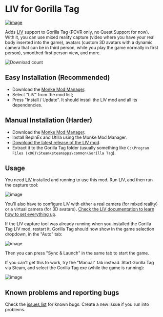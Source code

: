# LIV for Gorilla Tag

[![image](https://user-images.githubusercontent.com/3955124/166330214-dd68871b-c8c2-44d5-8ac3-73be9d556fb8.png)](https://www.youtube.com/watch?v=FbW_d4YDtrU)

Adds [LIV](https://store.steampowered.com/app/755540/LIV/) support to Gorilla Tag (PCVR only, no Quest Support for now). With it, you can use mixed reality capture (video where you have your real body inserted into the game), avatars (custom 3D avatars with a dynamic camera that can be in third person, while you play the game normally in first person), smoothed first person view, and more.

![Download count](https://img.shields.io/github/downloads/LIV/GorillaTagLIV/total?style=flat-square)

## Easy Installation (Recommended)

- Download the [Monke Mod Manager](https://github.com/DeadlyKitten/MonkeModManager/releases/latest).
- Select "LIV" from the mod list;
- Press "Install / Update". It should install the LIV mod and all its dependencies.

## Manual Installation (Harder)

- Download the [Monke Mod Manager](https://github.com/DeadlyKitten/MonkeModManager/releases/latest).
- Install BepInEx and Utilla using the Monke Mod Manager.
- [Download the latest release of the LIV mod](https://github.com/Raicuparta/GorillaTagLIV/releases/latest).
- Extract it to the Gorilla Tag folder (usually something like `C:\Program Files (x86)\Steam\steamapps\common\Gorilla Tag`).

## Usage

You need [LIV](https://store.steampowered.com/app/755540/LIV/) installed and running to use this mod. Run LIV, and then run the capture tool:

![image](https://user-images.githubusercontent.com/3955124/166646386-4aaf8292-cc28-4e34-bdae-d81c8147693e.png)

You'll also have to configure LIV with either a real camera (for mixed reality) or a virtual camera (for 3D avatars). [Check the LIV documentation to learn how to set everything up](https://help.liv.tv/hc/en-us/categories/360002747940-LIV-Setup).

If the LIV capture tool was already running when you installed the Gorilla Tag LIV mod, restart it. Gorilla Tag should now show in the game selection dropdown, in the "Auto" tab:

![image](https://user-images.githubusercontent.com/3955124/165312088-de5c8fb9-5361-4f94-b329-a0ec12876940.png)

Then you can press "Sync & Launch" in the same tab to start the game.

If you can't get this to work, try the "Manual" tab instead. Start Gorilla Tag via Steam, and select the Gorilla Tag exe (while the game is running):

![image](https://user-images.githubusercontent.com/3955124/165311810-d9b8e4ec-7c35-4a75-8d3a-a33c3a579188.png)

## Known problems and reporting bugs

Check the [issues list](https://github.com/Raicuparta/GorillaTagLIV/issues) for known bugs. Create a new issue if you run into problems.
